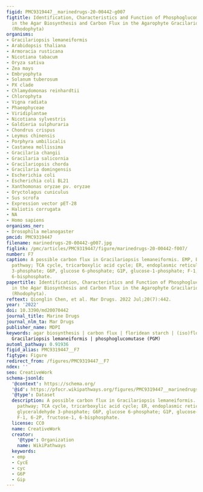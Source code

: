 ```yaml
---
figid: PMC9319447__marinedrugs-20-00442-g007
figtitle: Identification, Characteristics and Function of Phosphoglucomutase (PGM)
  in the Agar Biosynthesis and Carbon Flux in the Agarophyte Gracilariopsis lemaneiformis
  (Rhodophyta)
organisms:
- Gracilariopsis lemaneiformis
- Arabidopsis thaliana
- Armoracia rusticana
- Nicotiana tabacum
- Oryza sativa
- Zea mays
- Embryophyta
- Solanum tuberosum
- PX clade
- Chlamydomonas reinhardtii
- Chlorophyta
- Vigna radiata
- Phaeophyceae
- Viridiplantae
- Nicotiana sylvestris
- Galdieria sulphuraria
- Chondrus crispus
- Leymus chinensis
- Porphyra umbilicalis
- Castanea mollissima
- Gracilaria changii
- Gracilaria salicornia
- Gracilariopsis chorda
- Gracilaria domingensis
- Escherichia coli
- Escherichia coli BL21
- Xanthomonas oryzae pv. oryzae
- Oryctolagus cuniculus
- Sus scrofa
- Expression vector pET-28
- Haliotis corrugata
- NA
- Homo sapiens
organisms_ner:
- Drosophila melanogaster
pmcid: PMC9319447
filename: marinedrugs-20-00442-g007.jpg
figlink: /pmc/articles/PMC9319447/figure/marinedrugs-20-00442-f007/
number: F7
caption: A possible carbon flux in Gracilariopsis lemaneiformis. EMP, Embden–Meyerhof–Parnas
  pathway; TCA cycle, tricarboxylic acid cycle; ER, endoplasmic reticulum; GAP, glyceraldehyde
  3-phosphate; G6P, glucose 6-phosphate; G1P, glucose-1-phosphate; F-1, 6-2P, fructose-1,
  6-bisphosphate.
papertitle: Identification, Characteristics and Function of Phosphoglucomutase (PGM)
  in the Agar Biosynthesis and Carbon Flux in the Agarophyte Gracilariopsis lemaneiformis
  (Rhodophyta).
reftext: Qionglin Chen, et al. Mar Drugs. 2022 Jul;20(7):442.
year: '2022'
doi: 10.3390/md20070442
journal_title: Marine Drugs
journal_nlm_ta: Mar Drugs
publisher_name: MDPI
keywords: agar biosynthesis | carbon flux | floridean starch | (iso)floridoside |
  Gracilariopsis lemaneiformis | phosphoglucomutase (PGM)
automl_pathway: 0.91936
figid_alias: PMC9319447__F7
figtype: Figure
redirect_from: /figures/PMC9319447__F7
ndex: ''
seo: CreativeWork
schema-jsonld:
  '@context': https://schema.org/
  '@id': https://pfocr.wikipathways.org/figures/PMC9319447__marinedrugs-20-00442-g007.html
  '@type': Dataset
  description: A possible carbon flux in Gracilariopsis lemaneiformis. EMP, Embden–Meyerhof–Parnas
    pathway; TCA cycle, tricarboxylic acid cycle; ER, endoplasmic reticulum; GAP,
    glyceraldehyde 3-phosphate; G6P, glucose 6-phosphate; G1P, glucose-1-phosphate;
    F-1, 6-2P, fructose-1, 6-bisphosphate.
  license: CC0
  name: CreativeWork
  creator:
    '@type': Organization
    name: WikiPathways
  keywords:
  - emp
  - CycE
  - cyc
  - G6P
  - Gip
---
```

